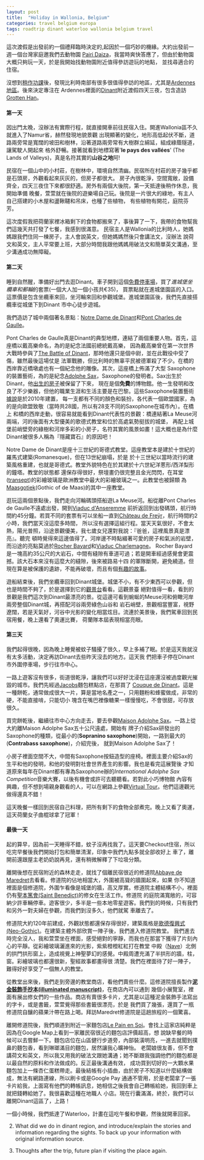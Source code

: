 ```yaml
---
layout: post
title:  "Holiday in Wallonia, Belgium"
categories: travel belgium europa
tags: roadtrip dinant waterloo wallonia belgium travel
---
```


這次渡假是出發前約一個禮拜臨時決定的,起因於一個巧妙的機緣。大約出發前一週一個台灣家庭邀我們去動物園
[Pairi Daiza][1]，我當時爽快答應了，但由於動物園大概只夠玩一天，於是我開始找動物園附近值得參訪遊玩的地點，
並找尋適合的住宿。

沒想到[稍作功課][3]後，發現比利時南部有很多很值得參訪的地區，尤其是[Ardennes地區][2]。後來決定專注在
Ardennes裡面的[Dinant][4]附近渡假四天三夜，包含造訪[Grotten Han][5]。

#### 第一天
因出門太晚，沒辦法有實際行程，就直接開車前往民宿入住。開進Wallonia區不久就進入了Namur省，赫然發現地貌景觀
出現顯著的變化，地形高低起伏不斷，道路兩旁常是寬闊的坡田和樹林，沿著道路兩旁常有大樹群立綿延，組成綠蔭隧道，讓駕駛人開起來
格外舒暢。接著就看到地標寫著'__le pays des vallées__' (The Lands of Valleys)，真是名符其實的**山谷之地**阿!

民宿在一個山中的小村莊，在樹林中，環境自然清幽。民宿所在村莊的房子幾乎都是石頭房，外觀看起來灰灰的，但房子都很大。
房子內很乾淨，空間寬敞，設備齊全，四天三夜住下來都很舒適。房外有兩個大後院，第一天抵達後稍作休息，我開始準備
晚餐，萱萱就在後院的遊樂場自己玩。後院是一片很大的綠地，有主人自己搭建的小木屋和盪鞦韆和吊床，也種了些植物，
有些植物有開花，庭院芬芳。

這次度假我把荷蘭家裡冰箱剩下的食物都搬來了，事後算了一下，我帶的食物幫我們這幾天共打發了七餐，我感到很滿意。
民宿主人是Wallonia的比利時人，她媽媽跟我們住同一棟房子，主人會說英文，但她媽媽然後只會講法文，沒辦法
說荷文和英文，主人平常要上班，大部分時間我跟他媽媽用破法文和簡單英文溝通，至少溝通成功無障礙。

#### 第二天
睡到自然醒，準備好出門去逛Dinant。車子開到這個[免費停車場][6]，買了*進城堡坐纜車和郵輪*的套票(一個大人加一個小孩共€35)，
買票點就在進城堡園區的入口。這票價是包含坐纜車來回，坐河輪來回和參觀城堡。進城堡園區後，我們先直接搭纜車從城堡下到Dinant
市中心徒步遊城。

我們造訪了城中兩個著名景點：[Notre Dame de Dinant][7]和[Pont Charles de Gaulle][8]。

Pont Charles de Gaulle真是Dinant的典型地標，連結了兩個重要人物。首先，這座橋以戴高樂命名，為的是紀念法國前總統戴高樂，
因為戴高樂曾在第一次世界大戰時參與了[The Battle of Dinant][9]，那時他還只是個中尉，並在此戰役中受了傷，雖然最後這場仗是
法軍戰勝，但比利時的無辜平民被德軍殺了不少。在橋的西岸靠近橋墩處也有一個紀念他的雕像。其次，這座橋上佈滿了大型
Saxophone的裝置藝術，為的是紀念[Adolphe Sax][10]，Saxophone的發明者。Sax出生於Dinant，他[出生的房子][11]被保留了下來，
現在是個**免費**的博物館。他一生發明和改良了不少樂器，但他的職業生涯和生活主要是在巴黎。這些Saxophone裝置藝術[據說][12]是於2010年建置，
每一支都有不同的顏色和裝扮，各代表一個歐盟國家，為的是向歐盟致敬（當時共28國，所以有28支不同的Saxophone在城市內）。在橋上
和橋的西岸走動，很容易就能看到Dinant代表性的景觀：橋連結著La Meuse河兩端，河的後面有大型優美的歌德式教堂和位於高處氣勢挺拔的城堡，
再配上城堡前峭壁旁的綠樹和河岸多彩的小房子，名符其實的風景如畫！這大概也是為什麼Dinant被很多人稱為『隱藏寶石』的原因吧！

Notre Dame de Dinant是座十三世紀的哥德式教堂。這座教堂本是建於十世紀的羅馬式建築(Romanesque)，但在13世紀崩塌，於是
於十三世紀以當時流行的建築風格重建，也就是哥德式。教堂外貌特色在於其建於十六世紀洋蔥形/西洋梨形的鐘塔。教堂的狀態都
還保存得很好，祭壇畫仍很完整且金光閃閃，在耳堂([transept][13])的彩繪玻璃是歐洲教堂中最大的彩繪玻璃之一。此教堂也被歸類
為[Maasgotiek][14](Gothic of de Maas)的其中一座教堂。

逛玩這兩個景點後，我們走向河輪碼頭搭船遊La Meuse河。船從離Pont Charles de Gaulle不遠處出發，開到[Viaduc d'Anseremme][15]
前折返回到出發碼頭，航行時間約45分鐘。若買不同的套票有可以坐船一直到[Château de Freÿr][16]，航行時間約2小時，我們當天沒這麼多時間，
所以沒有選擇這組行程。當天天氣很好，不會太熱，陽光普照，沿途景觀優美，我七歲女兒還對我說：『爸爸，這裡風景真是漂亮』。聽完
頓時覺得來這邊值得了。河岸邊不時點綴著可愛的房子和氣派的岩壁，而沿途的亮點莫過於[Rocher Bayard][17]和[Viaduc Charlemagne][18]。
Rocher Bayard是一塊高約35公尺的大岩石，中間有縫隙有車道可過；若是開車經過感覺會更震撼。該大石本來沒有這麼大的縫隙，後來被路易十四
的軍隊斷開，避免繞道。但現在算是被保護的遺跡，不能再破壞，而且有個[有趣的故事][19]。

遊船結束後，我們坐纜車回到Dinant城堡。城堡不小，有不少東西可以參觀，但也是時間不夠了，於是選擇到它的[觀景台][20]看看。這觀景臺
絕對值得一看，看到的景觀是我們這次到Dinant最漂亮的景。從這邊可看到蜿蜒的Meuse河和俯瞰河岸兩旁整個Dinant城，再搭配河谷兩旁綠色山谷和
岩石峭壁，景觀相當豐富，視野遼闊，若是天氣好，河谷中光影的變化相當炫目。流連於美景後，我們駕車回到民宿用餐，晚上還看了奧運比賽，
荷蘭隊本屆表現相當亮眼。

#### 第三天
我們起得很晚，因為晚上睡覺被蚊子騷擾了很久，早上多補了眠。於是這天我就沒有太多活動，決定再訪Dinant去些昨天沒去的地方。這天我
們把車子停在Dinant市外圍停車場，步行往市中心。

一路上遊客沒有很多，街道很乾淨，讓我們可以好好沈浸在這座還沒被過度觀光摧毀的城市。我們先經過[Jacobs][21]麵包糕點店，在那買了
[Couque de Dinant][22]。這是一種餅乾，通常做成很大一片，算是當地名產之一，只用麵粉和蜂蜜做成，非常的硬，不能直接啃，只能切小
塊含在嘴巴裡像糖果一樣慢慢吃，不會很甜，可存放很久。

買完餅乾後，繼續往市中心方向走去，要去參觀[Maison Adolphe Sax][11]。一路上從大約離Maison Adolphe Sax五十公尺遠處，開始有
牌子介紹Sax研發出的Saxophone的種類，從最小的(**Sopranino saxophone**)開始，一路到最大的(**Contrabass saxophone**)，介紹完後，
就到Maison Adolphe Sax了！

小房子裡面空間不大，中間有Saxophone按鈕造型的座椅。裡面主要介紹Sax的生平和他的發明，和他的發明對社會世界產生的影響。我也是看完這展覽後
才知道原來每年在Dinant都有專為Saxophone辦的*International Adolphe Sax Competition*音樂大賽，以後有機會或許可去聽聽看。若對此小巧博物館
內容有興趣，但不想到場親身觀看的人，可以在網路上參觀[Virtual Tour][23]。他們這邊觀光做得還真不錯！

這天晚餐一樣回到民宿自己料理，把所有剩下的食物全部煮完。晚上又看了奧運，這天荷蘭女子曲棍球拿了冠軍！

#### 最後一天
起的算早，因為前一天睡得不錯，蚊子沒再找我了。這天要Checkout住宿，所以吃完早餐後我們開始打包和簡單清潔，印象中我們九點多就全部收好上
車了，離開前還跟屋主老奶奶說再見，還有稍微解釋了下垃圾分類。

離開後想在民宿附近的森林走走，就找了個離民宿很近的修道院[Abbaye de Maredret][24]去看看。修道院的佔地相當大，外圍被高聳的牆圍起來，如果
你不知道裡面是個修道院，外圍乍看像是城堡的牆，高又厚實。修道院主體結構不小，裡面仍有[聖本篤會(Saint Benedict)][25]的修女在生活工作。修道院
的庭院滿寬敞的，可容納少許車輛停車。遊客很少，多半是一些本地零星遊客。我們到的時候，只有我們和另外一對夫婦在參觀，而我們到沒多久，他們就駕
車離去了。

修道院大約120年前建成，外觀狀態都還保存得很好，建築風格是[歌德復興式(Neo-Gothic)][26]。在建築主體外部欣賞一陣子後，我們進入修道院教堂。
我們進去時完全沒人，我和萱萱坐在裡面，感受絕對的寧靜，而我也在那當下獲得了片刻內心的平靜。從彩繪玻璃灑進來的光影，紫紫橙橙紅紅打在教堂
中殿（[Nave](29)）北側的拱門拱形窗上，造成視覺上神聖夢幻的感覺。中殿周遭充滿了半拱形的牆，柱，窗。彩繪玻璃也都還很新，聖經故事都畫得很
清楚。我們在裡面待了好一陣子，難得好好享受了一個無人的教堂。

從教堂出來後，我們走到旁邊的教堂商店，看他們賣些什麼。這修道院擅長製作[**泥金裝飾手抄本(illuminated manuscript)**][27]，在商店內可以通到
幾個小展覽室，裡面有展出修女們的一些作品。商店有賣很多卡片，尤其是以這種泥金裝飾手法寫出的字卡，或是書籤，萱萱覺得那些書籤很漂亮，於是
我們買了幾張，還買了一瓶修道院自釀的蘋果汁帶在路上喝。拜訪Maredret修道院是這趟旅程的一個驚喜。

離開修道院後，我們順道到附近一家麵包店[Le Pain en Soi][28]。會找上這家店純粹是因為在Google Map上看到一家離民宿很近的麵包店評價超高，想
說缺早餐的時候可以去嘗鮮一下。麵包店位在山區健行步道旁，內部裝潢明亮，一進去就聞到撲鼻的麵包香，看到琳瑯滿目的麵包，居然讓我心曠神怡。
老闆娘很友善，但不會講荷文和英文，所以我又用我的破法文跟她溝通；她不斷跟我強調他們的麵包都是以最自然的原料和作法做成的。反正最後溝通有效，
成功買到切好的一大顆水果麵包加上一條杏仁蛋糕帶走。最後結帳有小插曲，由於房子不知道以什麼結構做成，無法有網路連線，所以刷卡或是Google Pay
通通不管用，於是老闆拿了一張卡片給我，上面寫有他們的轉帳訊息，她相信之後我會自己轉帳給她，我回到車上就把錢轉給她了。我很喜歡這種在地職人
小店。現在行囊滿滿，終於，我們可以離開Dinant這區了，上路！

一個小時候，我們抵達了Waterloo，計畫在這吃午餐和參觀，然後就開車回家。

2. What did we do in dinant region, and introduce/explain the stories and information
regarding the sights. To back up your information with original information source.

3. Thoughts after the trip, future plan if visiting the place again.

[1]: https://www.pairidaiza.eu/nl/
[2]: https://en.wikipedia.org/wiki/Ardennes
[3]: https://www.wearetravellers.nl/europa/belgie/mooiste-plekken-ardennen/
[4]: https://www.wearetravellers.nl/europa/belgie/dinant-belgie/
[5]: https://maps.app.goo.gl/EQtUuN3e4VAXHWgF8
[6]: https://maps.app.goo.gl/HAukoGizXFkBKChaA
[7]: https://maps.app.goo.gl/pvye2ioySKQgZSSC8
[8]: https://maps.app.goo.gl/u52n6Ha8aqqzp4N19
[9]: https://en.wikipedia.org/wiki/Battle_of_Dinant
[10]: https://en.wikipedia.org/wiki/Adolphe_Sax
[11]: https://maps.app.goo.gl/QGKFZ9MFxBKCbDXeA
[12]: https://www.atlasobscura.com/places/charles-de-gaulle-bridge-saxophones
[13]: https://en.wikipedia.org/wiki/Transept
[14]: https://nl.wikipedia.org/wiki/Maasgotiek
[15]: https://maps.app.goo.gl/fdTEZRVVShQgfTmQA
[16]: https://maps.app.goo.gl/Mhd1hfoeMJuz21dcA
[17]: https://maps.app.goo.gl/hkn6HGzR56pvCZSe7
[18]: https://maps.app.goo.gl/rZ25C5kMm9fgisaPA
[19]: https://en.wikipedia.org/wiki/Bayard_(legend)
[20]: https://maps.app.goo.gl/cFKMksdoEYU8UjTr6
[21]: https://maps.app.goo.gl/et8gbdXKxtVQLbXg6
[22]: https://en.wikipedia.org/wiki/Couque_de_Dinant
[23]: https://sax.dinant.be/sax-the-city/maison-de-monsieur-sax
[24]: https://maps.app.goo.gl/JWvSMXPuF62nnQcx7
[25]: https://en.wikipedia.org/wiki/Benedictines
[26]: https://en.wikipedia.org/wiki/Gothic_Revival_architecture
[27]: https://zh.wikipedia.org/zh-tw/%E6%B3%A5%E9%87%91%E8%A3%9D%E9%A3%BE%E6%89%8B%E6%8A%84%E6%9C%AC
[28]: https://maps.app.goo.gl/CMH5XtENyXAMyp4T9
[29]: https://en.wikipedia.org/wiki/Nave
